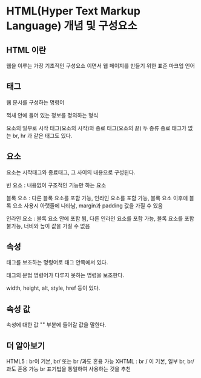 # HTML(Hyper Text Markup Language) 개념 및 구성요소

## HTML 이란

웹을 이루는 가장 기초적인 구성요소 이면서 웹 페이지를 만들기 위한 표준 마크업 언어

## 태그

웹 문서를 구성하는 명령어

꺽새 안에 들어 있는 정보를 정의하는 형식

요소의 일부로 시작 태그(요소의 시작)와 종료 태그(요소의 끝) 두 종류
종료 태그가 없는 br, hr 과 같은 태그도 있다.

## 요소

요소는 시작태그와 종료태그, 그 사이의 내용으로 구성된다.

빈 요소 : 내용없이 구조적인 기능만 하는 요소

블록 요소 : 다른 블록 요소를 포함 가능, 인라인 요소를 포함 가능, 블록 요소 이후에 블록 요소 사용시 아랫줄에 나타남, margin과 padding 값을 가질 수 있음

인라인 요소 : 블록 요소 안에 포함 됨, 다른 인라인 요소를 포함 가능, 블록 요소를 포함 불가능, 너비와 높이 값을 가질 수 없음

## 속성

태그를 보조하는 명령어로 태그 안쪽에서 있다.

태그의 문법 명령어가 다루지 못하는 명령을 보조한다.

width, height, alt, style, href 등이 있다.

## 속성 값

속성에 대한 값 "" 부분에 들어갈 값을 말한다.

## 더 알아보기

HTML5 : br이 기본, br/ 또는 br /과도 혼용 가능
XHTML : br / 이 기본, 일부 br, br/과도 혼용 가능
br 표기법을 통일하여 사용하는 것을 추천
